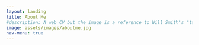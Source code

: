 ```yaml
---
layout: landing
title: About Me
#description: A web CV but the image is a reference to Will Smith's "tada" meme!
image: assets/images/aboutme.jpg
nav-menu: true
---
```

